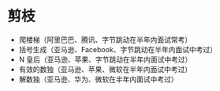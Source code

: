 # 剪枝
- 爬楼梯（阿里巴巴、腾讯、字节跳动在半年内面试常考）
- 括号生成（亚马逊、Facebook、字节跳动在半年内面试中考过）
- N 皇后（亚马逊、苹果、字节跳动在半年内面试中考过）
- 有效的数独（亚马逊、苹果、微软在半年内面试中考过）
- 解数独（亚马逊、华为、微软在半年内面试中考过）
